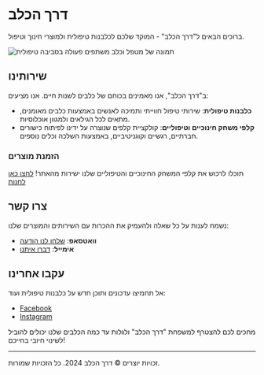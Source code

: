
# דרך הכלב

ברוכים הבאים ל"דרך הכלב" - המוקד שלכם לכלבנות טיפולית ולמוצרי חינוך וטיפול.

![תמונה של מטפל וכלב משתפים פעולה בסביבה טיפולית](קישור-לתמונה)

## שירותינו

ב"דרך הכלב", אנו מאמינים בכוחם של כלבים לשנות חיים. אנו מציעים:

- **כלבנות טיפולית**: שירותי טיפול חווייתי ותמיכה לאנשים באמצעות כלבים מאומנים, מתאים לכל הגילאים ולמגוון אוכלוסיות.
- **קלפי משחק חינוכיים וטיפוליים**: קולקציית קלפים שנוצרה על ידינו לפיתוח כישורים חברתיים, רגשיים וקוגניטיביים, באמצעות השלכה וכלים נוספים.

### הזמנת מוצרים

תוכלו לרכוש את קלפי המשחק החינוכיים והטיפוליים שלנו ישירות מהאתר! [לחצו כאן לחנות](קישור-לחנות)

## צרו קשר

נשמח לענות על כל שאלה ולהעמיק את ההכרות עם השירותים והמוצרים שלנו:

- **וואטסאפ**: [שלחו לנו הודעה](whatsapp://send?phone=מספר-הטלפון-שלך)
- **אימייל**: [דברו איתנו](mailto:האימייל-שלך)

## עקבו אחרינו

אל תחמיצו עדכונים ותוכן חדש על כלבנות טיפולית ועוד:

- [Facebook](קישור-לפייסבוק)
- [Instagram](קישור-לאינסטגרם)

מחכים לכם להצטרף למשפחת "דרך הכלב" ולגלות עד כמה הכלבים שלנו יכולים להוביל לשינוי חיובי בחייכם!

---
זכויות יוצרים © דרך הכלב 2024. כל הזכויות שמורות.
